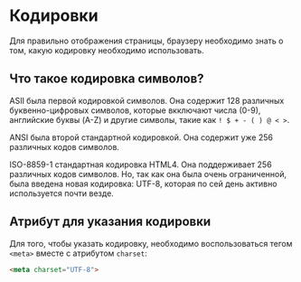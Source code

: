 # Кодировки
Для правильно отображения страницы, браузеру необходимо знать о том, какую кодировку необходимо использовать.

## Что такое кодировка символов?
ASII была первой кодировкой символов. Она содержит 128 различных буквенно-цифровых символов, которые вкключают числа (0-9), английские буквы (A-Z) и другие символы, такие как `! $ + - ( ) @ < >`.

ANSI была второй стандартной кодировкой. Она содержит уже 256 различных кодов символов.

ISO-8859-1 стандартная кодировка HTML4. Она поддерживает 256 различных кодов символов. Но, так как она была очень ограниченной, была введена новая кодировка: UTF-8, которая по сей день активно используется почти везде.

## Атрибут для указания кодировки
Для того, чтобы указать кодировку, необходимо воспользоваться тегом `<meta>` вместе с атрибутом `charset`:
```html
<meta charset="UTF-8"> 
```
